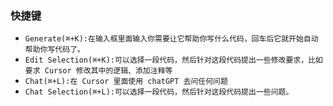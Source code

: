 ### 快捷键
* `Generate(⌘+K):在输入框里面输入你需要让它帮助你写什么代码，回车后它就开始自动帮助你写代码了。`
* `Edit Selection(⌘+K):可以选择一段代码，然后针对这段代码提出一些修改要求，比如要求 Cursor 修改其中的逻辑、添加注释等`
* `Chat(⌘+L):在 Cursor 里面使用 chatGPT 去问任何问题`
* `Chat Selection(⌘+L):可以选择一段代码，然后针对这段代码提出一些问题。`




